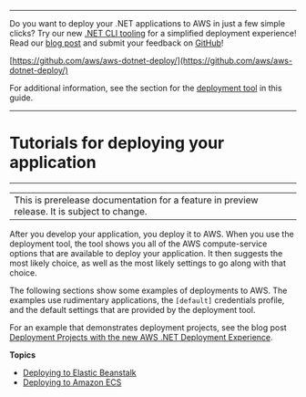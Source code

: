 --------

Do you want to deploy your \.NET applications to AWS in just a few simple clicks? Try our new [\.NET CLI tooling](https://www.nuget.org/packages/AWS.Deploy.Tools/) for a simplified deployment experience\! Read our [blog post](https://aws.amazon.com/blogs/developer/reimagining-the-aws-net-deployment-experience/) and submit your feedback on [GitHub](https://github.com/aws/aws-dotnet-deploy)\!

 [https://github.com/aws/aws-dotnet-deploy/](https://github.com/aws/aws-dotnet-deploy/)

For additional information, see the section for the [deployment tool](https://docs.aws.amazon.com/sdk-for-net/v3/developer-guide/deployment-tool.html) in this guide\.

--------

# Tutorials for deploying your application<a name="deployment-tool-deploy"></a>


****  

|  | 
| --- |
| This is prerelease documentation for a feature in preview release\. It is subject to change\. | 

After you develop your application, you deploy it to AWS\. When you use the deployment tool, the tool shows you all of the AWS compute\-service options that are available to deploy your application\. It then suggests the most likely choice, as well as the most likely settings to go along with that choice\.

The following sections show some examples of deployments to AWS\. The examples use rudimentary applications, the `[default]` credentials profile, and the default settings that are provided by the deployment tool\.

For an example that demonstrates deployment projects, see the blog post [Deployment Projects with the new AWS \.NET Deployment Experience](https://aws.amazon.com/blogs/developer/dotnet-deployment-projects/)\.

**Topics**
+ [Deploying to Elastic Beanstalk](deployment-tool-deploy-beanstalk.md)
+ [Deploying to Amazon ECS](deployment-tool-deploy-ecs.md)